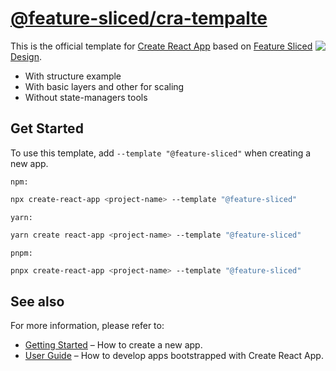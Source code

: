# [@feature-sliced/cra-tempalte](https://www.npmjs.com/package/@feature-sliced/cra-template)

<img src="https://avatars.githubusercontent.com/u/60469024?s=120&v=4" align="right">

This is the official template for [Create React App](https://github.com/facebook/create-react-app) based on [Feature Sliced Design](https://feature-sliced.design/).

- With structure example
- With basic layers and other for scaling
- Without state-managers tools

## Get Started

To use this template, add `--template "@feature-sliced"` when creating a new app.

`npm:`

```bash
npx create-react-app <project-name> --template "@feature-sliced"
```

`yarn:`

```bash
yarn create react-app <project-name> --template "@feature-sliced"
```

`pnpm:`

```bash
pnpx create-react-app <project-name> --template "@feature-sliced"
```

## See also

For more information, please refer to:

- [Getting Started](https://create-react-app.dev/docs/getting-started) – How to create a new app.
- [User Guide](https://create-react-app.dev) – How to develop apps bootstrapped with Create React App.
